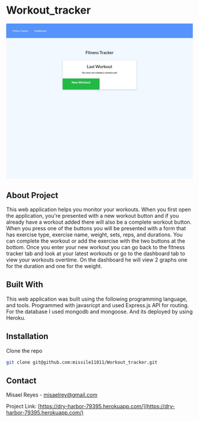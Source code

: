 # Workout_tracker

![Portfolio screenshot](Screenshot.jpeg)
## About Project
This web application helps you monitor your workouts. When you first open the application, you're presented with a new workout button and if you already have a workout added there will also be a complete workout button. When you press one of the buttons you will be presented with a form that has exercise type, exercise name, weight, sets, reps, and durations. You can complete the workout or add the exercise with the two buttons at the bottom. Once you enter your new workout you can go back to the fitness tracker tab and look at your latest workouts or go to the dashboard tab to view your workouts overtime. On the dashboard he will view 2 graphs one for the duration and one for the weight.
## Built With
This web application was built using the following programming language, and tools. Programmed with javasricpt and used Express.js API for routing. For the database I used mongodb and mongoose. And its deployed by using Heroku.
## Installation

  Clone the repo
   ```sh
   git clone git@github.com:missile11011/Workout_tracker.git
   ```
## Contact
Misael Reyes - misaelrey@gmail.com

Project Link: [https://dry-harbor-79395.herokuapp.com/](https://dry-harbor-79395.herokuapp.com/)
